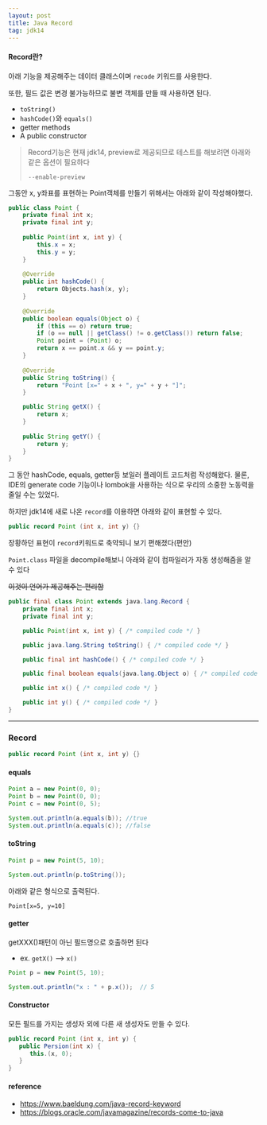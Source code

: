 ```yaml
---
layout: post
title: Java Record
tag: jdk14
---
```




#### Record란?

아래 기능을 제공해주는 데이터 클래스이며 `recode` 키워드를 사용한다.

또한, 필드 값은 변경 불가능하므로 불변 객체를 만들 때 사용하면 된다.

* `toString()`
* `hashCode()`와 `equals()`
* getter methods
* A public constructor



>Record기능은 현재 jdk14, preview로 제공되므로 테스트를 해보려면 아래와 같은 옵션이 필요하다
>
>`--enable-preview`



그동안 x, y좌표를 표현하는 Point객체를 만들기 위해서는 아래와 같이 작성해야했다.

```java
public class Point {
    private final int x;
    private final int y;
 
    public Point(int x, int y) {
        this.x = x;
        this.y = y;
    }
 
    @Override
    public int hashCode() {
        return Objects.hash(x, y);
    }
 
    @Override
    public boolean equals(Object o) {
        if (this == o) return true;
        if (o == null || getClass() != o.getClass()) return false;
        Point point = (Point) o;
        return x == point.x && y == point.y;
    }
 
    @Override
    public String toString() {
        return "Point [x=" + x + ", y=" + y + "]";
    }

    public String getX() {
        return x;
    }
  
    public String getY() {
        return y;
    }
}
```



그 동안 hashCode, equals, getter등 보일러 플레이트 코드처럼 작성해왔다. 물론, IDE의 generate code 기능이나 lombok을 사용하는 식으로 우리의 소중한 노동력을 줄일 수는 있었다. 



하지만 jdk14에 새로 나온  `record`를 이용하면 아래와 같이 표현할 수 있다.

```java
public record Point (int x, int y) {}
```

장황하던 표현이 `record`키워드로 축약되니 보기 편해졌다(편안)



`Point.class` 파일을 decompile해보니 아래와 같이 컴파일러가 자동 생성해줌을 알 수 있다

~~이것이 언어가 제공해주는 편리함~~

```java
public final class Point extends java.lang.Record {
    private final int x;
    private final int y;

    public Point(int x, int y) { /* compiled code */ }

    public java.lang.String toString() { /* compiled code */ }

    public final int hashCode() { /* compiled code */ }

    public final boolean equals(java.lang.Object o) { /* compiled code */ }

    public int x() { /* compiled code */ }

    public int y() { /* compiled code */ }
}
```



---

### Record

```java
public record Point (int x, int y) {}
```



#### equals

```java
Point a = new Point(0, 0);
Point b = new Point(0, 0);
Point c = new Point(0, 5);

System.out.println(a.equals(b)); //true
System.out.println(a.equals(c)); //false
```



#### toString

```java
Point p = new Point(5, 10);

System.out.println(p.toString()); 
```



아래와 같은 형식으로 출력된다.

```
Point[x=5, y=10]
```



#### getter

getXXX()패턴이 아닌 필드명으로 호출하면 된다

* ex. `getX()` --> `x()`

```java
Point p = new Point(5, 10);

System.out.println("x : " + p.x());  // 5
```



#### Constructor

모든 필드를 가지는 생성자 외에 다른 새 생성자도 만들 수 있다.

```java
public record Point (int x, int y) {
   public Persion(int x) {
      this.(x, 0);
   }
}
```





#### reference

* https://www.baeldung.com/java-record-keyword
* https://blogs.oracle.com/javamagazine/records-come-to-java



